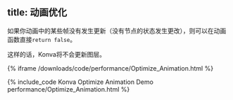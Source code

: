 title: 动画优化
---

如果你动画中的某些帧没有发生更新（没有节点的状态发生更改），则可以在动画函数直接`return false`。

这样的话，Konva将不会更新图层。

{% iframe /downloads/code/performance/Optimize_Animation.html %}

{% include_code Konva Optimize Animation Demo performance/Optimize_Animation.html %}
